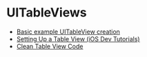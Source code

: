# UITableViews

- [Basic example UITableView creation](https://programmingwithswift.com/create-a-uitableview-with-swift/)
- [Setting Up a Table View (iOS Dev Tutorials)](https://developer.apple.com/tutorials/app-dev-training/setting-up-a-table-view)
- [Clean Table View Code](https://www.objc.io/issues/1-view-controllers/table-views/)